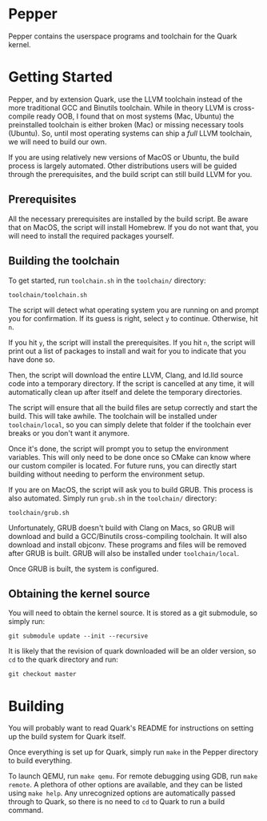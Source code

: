 # Pepper
Pepper contains the userspace programs and toolchain for the Quark kernel.

# Getting Started
Pepper, and by extension Quark, use the LLVM toolchain instead of the more traditional GCC and Binutils toolchain. While in theory LLVM is cross-compile ready OOB, I found that on most systems (Mac, Ubuntu) the preinstalled toolchain is either broken (Mac) or missing necessary tools (Ubuntu). So, until most operating systems can ship a _full_ LLVM toolchain, we will need to build our own.

If you are using relatively new versions of MacOS or Ubuntu, the build process is largely automated. Other distributions users will be guided through the prerequisites, and the build script can still build LLVM for you.

## Prerequisites
All the necessary prerequisites are installed by the build script. Be aware that on MacOS, the script will install Homebrew. If you do not want that, you will need to install the required packages yourself.

## Building the toolchain
To get started, run `toolchain.sh` in the `toolchain/` directory:
```
toolchain/toolchain.sh
```

The script will detect what operating system you are running on and prompt you for confirmation. If its guess is right, select `y` to continue. Otherwise, hit `n`.

If you hit `y`, the script will install the prerequisites. If you hit `n`, the script will print out a list of packages to install and wait for you to indicate that you have done so.

Then, the script will download the entire LLVM, Clang, and ld.lld source code into a temporary directory. If the script is cancelled at any time, it will automatically clean up after itself and delete the temporary directories.

The script will ensure that all the build files are setup correctly and start the build. This will take awhile. The toolchain will be installed under `toolchain/local`, so you can simply delete that folder if the toolchain ever breaks or you don't want it anymore.

Once it's done, the script will prompt you to setup the environment variables. This will only need to be done once so CMake can know where our custom compiler is located. For future runs, you can directly start building without needing to perform the environment setup.

If you are on MacOS, the script will ask you to build GRUB. This process is also automated. Simply run `grub.sh` in the `toolchain/` directory:
```
toolchain/grub.sh
```

Unfortunately, GRUB doesn't build with Clang on Macs, so GRUB will download and build a GCC/Binutils cross-compiling toolchain. It will also download and install objconv. These programs and files will be removed after GRUB is built. GRUB will also be installed under `toolchain/local`.

Once GRUB is built, the system is configured.

## Obtaining the kernel source
You will need to obtain the kernel source. It is stored as a git submodule, so simply run:
```
git submodule update --init --recursive
```

It is likely that the revision of quark downloaded will be an older version, so `cd` to the quark directory and run:
```
git checkout master
```

# Building
You will probably want to read Quark's README for instructions on setting up the build system for Quark itself.

Once everything is set up for Quark, simply run `make` in the Pepper directory to build everything.

To launch QEMU, run `make qemu`. For remote debugging using GDB, run `make remote`. A plethora of other options are available, and they can be listed using `make help`. Any unrecognized options are automatically passed through to Quark, so there is no need to `cd` to Quark to run a build command.
